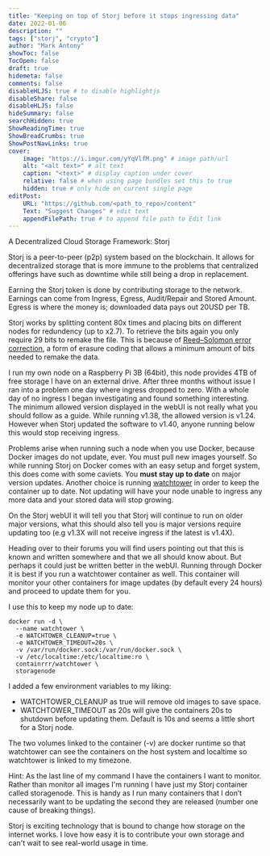 ```yaml
---
title: "Keeping on top of Storj before it stops ingressing data"
date: 2022-01-06
description: ""
tags: ["storj", "crypto"]
author: "Mark Antony"
showToc: false
TocOpen: false
draft: true
hidemeta: false
comments: false
disableHLJS: true # to disable highlightjs
disableShare: false
disableHLJS: false
hideSummary: false
searchHidden: true
ShowReadingTime: true
ShowBreadCrumbs: true
ShowPostNavLinks: true
cover:
    image: "https://i.imgur.com/yYqVlfM.png" # image path/url
    alt: "<alt text>" # alt text
    caption: "<text>" # display caption under cover
    relative: false # when using page bundles set this to true
    hidden: true # only hide on current single page
editPost:
    URL: "https://github.com/<path_to_repo>/content"
    Text: "Suggest Changes" # edit text
    appendFilePath: true # to append file path to Edit link
---
```


A Decentralized Cloud Storage Framework: Storj

Storj is a peer-to-peer (p2p) system based on the blockchain. It allows for decentralized storage that is more immune to the problems that centralized offerings have such as downtime while still being a drop in replacement.

Earning the Storj token is done by contributing storage to the network. Earnings can come from Ingress, Egress, Audit/Repair and Stored Amount. Egress is where the money is; downloaded data pays out 20USD per TB.

Storj works by splitting content 80x times and placing bits on different nodes for redundency (up to x2.7). To retrieve the bits again you only require 29 bits to remake the file. This is because of [Reed–Solomon error correction](https://en.wikipedia.org/wiki/Reed%E2%80%93Solomon_error_correction), a form of erasure coding that allows a minimum amount of bits needed to remake the data.

I run my own node on a Raspberry Pi 3B (64bit), this node provides 4TB of free storage I have on an external drive. After three months without issue I ran into a problem one day where ingress dropped to zero. With a whole day of no ingress I began investigating and found something interesting. The minimum allowed version displayed in the webUI is not really what you should follow as a guide. While running v1.38, the allowed version is v1.24. However when Storj updated the software to v1.40, anyone running below this would stop receiving ingress.

Problems arise when running such a node when you use Docker, because Docker images do not update, ever. You must pull new images yourself. So while running Storj on Docker comes with an easy setup and forget system, this does come with some caviets. You **must stay up to date** on major version updates. Another choice is running [watchtower](https://containrrr.dev/watchtower/) in order to keep the container up to date. Not updating will have your node unable to ingress any more data and your stored data will stop growing.

On the Storj webUI it will tell you that Storj will continue to run on older major versions, what this should also tell you is major versions require updating too (e.g v1.3X will not receive ingress if the latest is v1.4X).

Heading over to their forums you will find users pointing out that this is known and written somewhere and that we all should know about. But perhaps it could just be written better in the webUI. Running through Docker it is best if you run a watchtower container as well. This container will monitor your other containers for image updates (by default every 24 hours) and proceed to update them for you.

I use this to keep my node up to date:

    docker run -d \
      --name watchtower \
      -e WATCHTOWER_CLEANUP=true \
      -e WATCHTOWER_TIMEOUT=20s \
      -v /var/run/docker.sock:/var/run/docker.sock \
      -v /etc/localtime:/etc/localtime:ro \
      containrrr/watchtower \
      storagenode

I added a few environment variables to my liking:

* WATCHTOWER_CLEANUP as true will remove old images to save space.
* WATCHTOWER_TIMEOUT as 20s will give the containers 20s to shutdown before updating them. Default is 10s and seems a little short for a Storj node.

The two volumes linked to the container (-v) are docker runtime so that watchtower can see the containers on the host system and localtime so watchtower is linked to my timezone.

Hint: As the last line of my command I have the containers I want to monitor. Rather than monitor all images I'm running I have just my Storj container called storagenode. This is handy as I run many containers that I don’t necessarily want to be updating the second they are released (number one cause of breaking things).

Storj is exciting technology that is bound to change how storage on the internet works. I love how easy it is to contribute your own storage and can't wait to see real-world usage in time.
